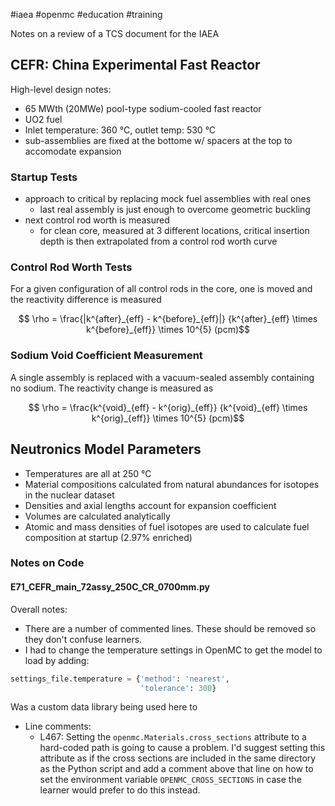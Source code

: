 #iaea #openmc #education #training

Notes on a review of a TCS document for the IAEA

## CEFR: China Experimental Fast Reactor

High-level design notes:
 - 65 MWth (20MWe) pool-type sodium-cooled fast reactor
 - UO2 fuel
- Inlet temperature: 360 °C, outlet temp: 530 °C
- sub-assemblies are fixed at the bottome w/ spacers at the top to accomodate expansion

### Startup Tests
- approach to critical by replacing mock fuel assemblies with real ones
	- last real assembly is just enough to overcome geometric buckling
- next control rod worth is measured
	- for clean core, measured at 3 different locations, critical insertion depth is then extrapolated from a control rod worth curve

### Control Rod Worth Tests
For a given configuration of all control rods in the core, one is moved and the reactivity difference is measured

$$ \rho = \frac{|k^{after}_{eff} - k^{before}_{eff}|}
{k^{after}_{eff} \times k^{before}_{eff}} \times 10^{5} (pcm)$$

### Sodium Void Coefficient Measurement
 A single assembly is replaced with a vacuum-sealed assembly containing no sodium. The reactivity change is measured as

$$ \rho = \frac{k^{void}_{eff} - k^{orig}_{eff}}
{k^{void}_{eff} \times k^{orig}_{eff}} \times 10^{5} (pcm)$$
## Neutronics Model Parameters
- Temperatures are all at 250 °C
- Material compositions calculated from natural abundances for isotopes in the nuclear dataset
- Densities and axial lengths account for expansion coefficient
- Volumes are calculated analytically
- Atomic and mass densities of fuel isotopes are used to calculate fuel composition at startup (2.97% enriched)

### Notes on Code

#### E71_CEFR_main_72assy_250C_CR_0700mm.py

Overall notes:
  - There are a number of commented lines. These should be removed so they don't confuse learners.
  - I had to change the temperature settings in OpenMC to get the model to load by adding:
```python
settings_file.temperature = {'method': 'nearest',
							 'tolerance': 300}
```
   Was a custom data library being used here to 
- Line comments:
  - L467: Setting the `openmc.Materials.cross_sections` attribute to a hard-coded path is going to cause a problem. I'd suggest setting this attribute as if the cross sections are included in the same directory as the Python script and add a comment above that line on how to set the environment variable `OPENMC_CROSS_SECTIONS` in case the learner would prefer to do this instead.